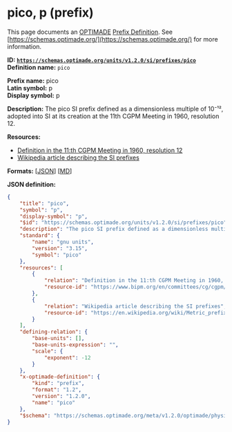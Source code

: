 # pico, p (prefix)
This page documents an [OPTIMADE](https://www.optimade.org/) [Prefix Definition](https://schemas.optimade.org/#definitions). See [https://schemas.optimade.org/](https://schemas.optimade.org/) for more information.

**ID: [`https://schemas.optimade.org/units/v1.2.0/si/prefixes/pico`](https://schemas.optimade.org/units/v1.2.0/si/prefixes/pico)**  
**Definition name:** `pico`

**Prefix name:** pico  
**Latin symbol:** p  
**Display symbol:** p  
  
**Description:** The pico SI prefix defined as a dimensionless multiple of 10⁻¹², adopted into SI at its creation at the 11th CGPM Meeting in 1960, resolution 12.



**Resources:**

- [Definition in the 11:th CGPM Meeting in 1960, resolution 12](https://www.bipm.org/en/committees/cg/cgpm/11-1960/resolution-12)
- [Wikipedia article describing the SI prefixes](https://en.wikipedia.org/wiki/Metric_prefix)


**Formats:** [[JSON](pico.json)] [[MD](pico.md)]

**JSON definition:**

``` json
{
    "title": "pico",
    "symbol": "p",
    "display-symbol": "p",
    "$id": "https://schemas.optimade.org/units/v1.2.0/si/prefixes/pico",
    "description": "The pico SI prefix defined as a dimensionless multiple of 10\u207b\u00b9\u00b2, adopted into SI at its creation at the 11th CGPM Meeting in 1960, resolution 12.",
    "standard": {
        "name": "gnu units",
        "version": "3.15",
        "symbol": "pico"
    },
    "resources": [
        {
            "relation": "Definition in the 11:th CGPM Meeting in 1960, resolution 12",
            "resource-id": "https://www.bipm.org/en/committees/cg/cgpm/11-1960/resolution-12"
        },
        {
            "relation": "Wikipedia article describing the SI prefixes",
            "resource-id": "https://en.wikipedia.org/wiki/Metric_prefix"
        }
    ],
    "defining-relation": {
        "base-units": [],
        "base-units-expression": "",
        "scale": {
            "exponent": -12
        }
    },
    "x-optimade-definition": {
        "kind": "prefix",
        "format": "1.2",
        "version": "1.2.0",
        "name": "pico"
    },
    "$schema": "https://schemas.optimade.org/meta/v1.2.0/optimade/physical_unit_definition.md"
}
```
